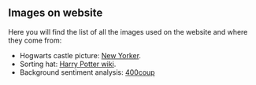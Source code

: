 ## Images on website
Here you will find the list of all the images used on the website and where they come from:

- Hogwarts castle picture: [New Yorker](https://www.newyorker.com/humor/daily-shouts/true-history-jewish-wizards-hogwarts-harry-potter).
- Sorting hat: [Harry Potter wiki](https://harrypotter.fandom.com/wiki/Sorting_Hat).
- Background sentiment analysis: [400coup](https://www.400coups.ch/images/detailed/62/x_clmt61883_a.jpg)